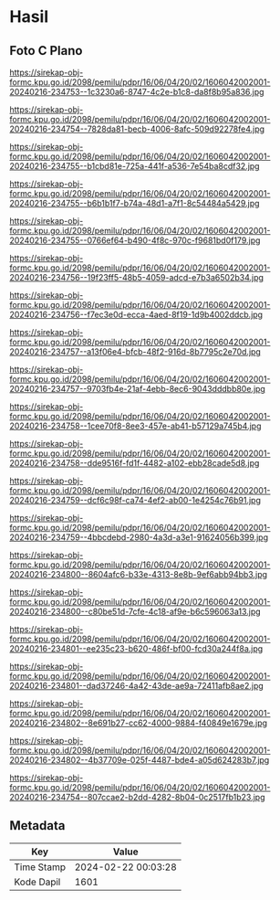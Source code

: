 # Hasil

## Foto C Plano

https://sirekap-obj-formc.kpu.go.id/2098/pemilu/pdpr/16/06/04/20/02/1606042002001-20240216-234753--1c3230a6-8747-4c2e-b1c8-da8f8b95a836.jpg

https://sirekap-obj-formc.kpu.go.id/2098/pemilu/pdpr/16/06/04/20/02/1606042002001-20240216-234754--7828da81-becb-4006-8afc-509d92278fe4.jpg

https://sirekap-obj-formc.kpu.go.id/2098/pemilu/pdpr/16/06/04/20/02/1606042002001-20240216-234755--b1cbd81e-725a-441f-a536-7e54ba8cdf32.jpg

https://sirekap-obj-formc.kpu.go.id/2098/pemilu/pdpr/16/06/04/20/02/1606042002001-20240216-234755--b6b1b1f7-b74a-48d1-a7f1-8c54484a5429.jpg

https://sirekap-obj-formc.kpu.go.id/2098/pemilu/pdpr/16/06/04/20/02/1606042002001-20240216-234755--0766ef64-b490-4f8c-970c-f9681bd0f179.jpg

https://sirekap-obj-formc.kpu.go.id/2098/pemilu/pdpr/16/06/04/20/02/1606042002001-20240216-234756--19f23ff5-48b5-4059-adcd-e7b3a6502b34.jpg

https://sirekap-obj-formc.kpu.go.id/2098/pemilu/pdpr/16/06/04/20/02/1606042002001-20240216-234756--f7ec3e0d-ecca-4aed-8f19-1d9b4002ddcb.jpg

https://sirekap-obj-formc.kpu.go.id/2098/pemilu/pdpr/16/06/04/20/02/1606042002001-20240216-234757--a13f06e4-bfcb-48f2-916d-8b7795c2e70d.jpg

https://sirekap-obj-formc.kpu.go.id/2098/pemilu/pdpr/16/06/04/20/02/1606042002001-20240216-234757--9703fb4e-21af-4ebb-8ec6-9043dddbb80e.jpg

https://sirekap-obj-formc.kpu.go.id/2098/pemilu/pdpr/16/06/04/20/02/1606042002001-20240216-234758--1cee70f8-8ee3-457e-ab41-b57129a745b4.jpg

https://sirekap-obj-formc.kpu.go.id/2098/pemilu/pdpr/16/06/04/20/02/1606042002001-20240216-234758--dde9516f-fd1f-4482-a102-ebb28cade5d8.jpg

https://sirekap-obj-formc.kpu.go.id/2098/pemilu/pdpr/16/06/04/20/02/1606042002001-20240216-234759--dcf6c98f-ca74-4ef2-ab00-1e4254c76b91.jpg

https://sirekap-obj-formc.kpu.go.id/2098/pemilu/pdpr/16/06/04/20/02/1606042002001-20240216-234759--4bbcdebd-2980-4a3d-a3e1-91624056b399.jpg

https://sirekap-obj-formc.kpu.go.id/2098/pemilu/pdpr/16/06/04/20/02/1606042002001-20240216-234800--8604afc6-b33e-4313-8e8b-9ef6abb94bb3.jpg

https://sirekap-obj-formc.kpu.go.id/2098/pemilu/pdpr/16/06/04/20/02/1606042002001-20240216-234800--c80be51d-7cfe-4c18-af9e-b6c596063a13.jpg

https://sirekap-obj-formc.kpu.go.id/2098/pemilu/pdpr/16/06/04/20/02/1606042002001-20240216-234801--ee235c23-b620-486f-bf00-fcd30a244f8a.jpg

https://sirekap-obj-formc.kpu.go.id/2098/pemilu/pdpr/16/06/04/20/02/1606042002001-20240216-234801--dad37246-4a42-43de-ae9a-72411afb8ae2.jpg

https://sirekap-obj-formc.kpu.go.id/2098/pemilu/pdpr/16/06/04/20/02/1606042002001-20240216-234802--8e691b27-cc62-4000-9884-f40849e1679e.jpg

https://sirekap-obj-formc.kpu.go.id/2098/pemilu/pdpr/16/06/04/20/02/1606042002001-20240216-234802--4b37709e-025f-4487-bde4-a05d624283b7.jpg

https://sirekap-obj-formc.kpu.go.id/2098/pemilu/pdpr/16/06/04/20/02/1606042002001-20240216-234754--807ccae2-b2dd-4282-8b04-0c2517fb1b23.jpg


## Metadata

| Key        | Value               |
| ---------- | ------------------- |
| Time Stamp | 2024-02-22 00:03:28 |
| Kode Dapil | 1601                |



